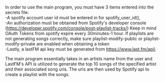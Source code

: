 In order to use the main program, you must have 3 items entered into the secrets file:\
-A spotify account user id must be entered in for spotify_user_id(),\
-An authorization must be obtained from Spotify's developer console (https://developer.spotify.com/console/post-playlist-tracks/) Keep in mind OAuth Tokens from spotify expire every 30minutes-1 hour. If playlists are not generating songs correctly, make sure playlist-modify-public or playlist-modify-private are enabled when obtaining a token\
-Lastly, a lastFM api key must be generated  from https://www.last.fm/api\

The main program essentially takes in an artists name from the user and LastFM's API is utilized to generate the top 10 songs of the specified artist and their associated song uris. The uris are then used by Spotify api to create a playlist with the songs.
